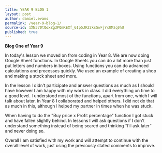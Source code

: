 ```yaml
---
title: YEAR 9 BLOG 1
layout: post
author: daniel.evans
permalink: /year-9-blog-1/
source-id: 1XN370tQoxZg3PQmKEXf_6Ip5JR22ksSwFjYxUM2q0hU
published: true
---
```

**Blog One of Year 9**

In today's lesson we moved on from coding in Year 8. We are now doing Google Sheet functions. In Google Sheets you can do a lot more than just put letters and numbers in boxes. Using functions you can do advanced calculations and processes quickly. We used an example of creating a shop and making a stock sheet and more. 

In the lesson I didn't participate and answer questions as much as I should have  however I am happy with my work in class. I did everything on time to a good level. I understood most of the functions, apart from one, which I will talk about later. In Year 8 I collaborated and helped others. I did not do that as much in this, although I helped my partner in times when he was stuck.

When having to do the "Buy price x Profit percentage" function I got stuck and have fallen slightly behind. In lessons I will ask questions if I don't understand something instead of being scared and thinking “I'll ask later” and never doing so.

Overall I am satisfied with my work and will attempt to continue with the overall level of work, just using the previously stated comments to improve.

